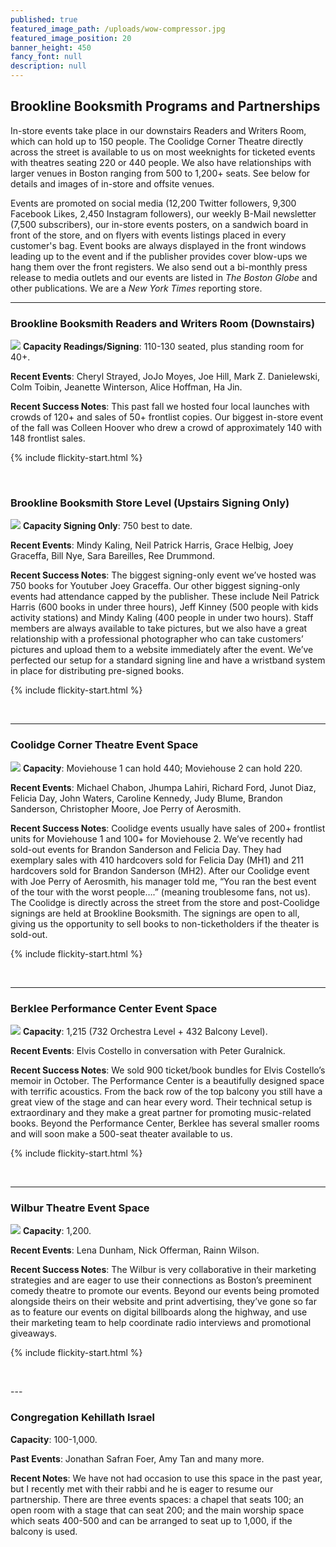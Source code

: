 ```yaml
---
published: true
featured_image_path: /uploads/wow-compressor.jpg
featured_image_position: 20
banner_height: 450
fancy_font: null
description: null
---
```


## Brookline Booksmith Programs and Partnerships

In-store events take place in our downstairs Readers and Writers Room, which can hold up to 150 people. The Coolidge Corner Theatre directly across the street is available to us on most weeknights for ticketed events with theatres seating 220 or 440 people. We also have relationships with larger venues in Boston ranging from 500 to 1,200+ seats. See below for details and images of in-store and offsite venues.

Events are promoted on social media (12,200 Twitter followers, 9,300 Facebook Likes, 2,450 Instagram followers), our weekly B-Mail newsletter (7,500 subscribers), our in-store events posters, on a sandwich board in front of the store, and on flyers with events listings placed in every customer's bag. Event books are always displayed in the front windows leading up to the event and if the publisher provides cover blow-ups we hang them over the front registers. We also send out a bi-monthly press release to media outlets and our events are listed in *The Boston Globe* and other publications. We are a *New York Times* reporting store.


---

### Brookline Booksmith Readers and Writers Room (Downstairs)

![](https://images.brooklinebooksmith.com/event-venues/Brookline-Booksmith-Downstairs/bb-downstairs-4-compressor.jpg) **Capacity Readings/Signing**: 110-130 seated, plus standing room for 40+.

**Recent Events**: Cheryl Strayed, JoJo Moyes, Joe Hill, Mark Z. Danielewski, Colm Toibin, Jeanette Winterson, Alice Hoffman, Ha Jin.

**Recent Success Notes**: This past fall we hosted four local launches with crowds of 120+ and sales of 50+ frontlist copies. Our biggest in-store event of the fall was Colleen Hoover who drew a crowd of approximately 140 with 148 frontlist sales.


{% include flickity-start.html %}

<img src="https://images.brooklinebooksmith.com/event-venues/Brookline-Booksmith-Downstairs/bb-downstairs-2-compressor.jpg" alt="">
<img src="https://images.brooklinebooksmith.com/event-venues/Brookline-Booksmith-Downstairs/bb-downstairs-3-compressor.jpg" alt="">
<img src="https://images.brooklinebooksmith.com/event-venues/Brookline-Booksmith-Downstairs/bb-downstairs-5-compressor.jpg" alt="">
<img src="https://images.brooklinebooksmith.com/event-venues/Brookline-Booksmith-Downstairs/bb-downstairs-6-compressor.jpg" alt="">
<img src="https://images.brooklinebooksmith.com/event-venues/Brookline-Booksmith-Downstairs/bb-downstairs-7-compressor.jpg" alt="">
<img src="https://images.brooklinebooksmith.com/event-venues/Brookline-Booksmith-Downstairs/bb-downstairs-8-compressor.jpg" alt="">
<img src="https://images.brooklinebooksmith.com/event-venues/Brookline-Booksmith-Downstairs/bb-downstairs-1-compressor.jpg" alt="">


</div>



### Brookline Booksmith Store Level (Upstairs Signing Only)

![](https://images.brooklinebooksmith.com/event-venues/Brookline-Booksmith-Upstairs/BB-Upstairs-1-compressor.jpg) **Capacity Signing Only**: 750 best to date.

**Recent Events**: Mindy Kaling, Neil Patrick Harris, Grace Helbig, Joey Graceffa, Bill Nye, Sara Bareilles, Ree Drummond.

**Recent Success Notes**: The biggest signing-only event we’ve hosted was 750 books for Youtuber Joey Graceffa. Our other biggest signing-only events had attendance capped by the publisher. These include Neil Patrick Harris (600 books in under three hours), Jeff Kinney (500 people with kids activity stations) and Mindy Kaling (400 people in under two hours). Staff members are always available to take pictures, but we also have a great relationship with a professional photographer who can take customers’ pictures and upload them to a website immediately after the event. We’ve perfected our setup for a standard signing line and have a wristband system in place for distributing pre-signed books.



{% include flickity-start.html %}

<img src="https://images.brooklinebooksmith.com/event-venues/Brookline-Booksmith-Upstairs/BB-upstairs-2-compressor.jpg" alt=""><img src="https://images.brooklinebooksmith.com/event-venues/Brookline-Booksmith-Upstairs/BB-UPstairs-3-compressor.jpg" alt=""> <img src="https://images.brooklinebooksmith.com/event-venues/Brookline-Booksmith-Upstairs/bb-Upstairs-4-compressor.jpg" alt=""> <img src="https://images.brooklinebooksmith.com/event-venues/Brookline-Booksmith-Upstairs/BB-Upstairs-5-compressor.jpg" alt=""> <img src="https://images.brooklinebooksmith.com/event-venues/Brookline-Booksmith-Upstairs/BB-Upstairs-6-compressor.jpg" alt=""> <img src="https://images.brooklinebooksmith.com/event-venues/Brookline-Booksmith-Upstairs/BB-Upstairs-7-compressor.jpg" alt=""> <img src="https://images.brooklinebooksmith.com/event-venues/Brookline-Booksmith-Upstairs/bb-Upstairs-8-compressor.jpg" alt=""></div>

---

### Coolidge Corner Theatre Event Space

![](https://images.brooklinebooksmith.com/event-venues/Coolidge-Corner-Theatre/Coolidge-Corner-Theatre-1-compressor.jpg) **Capacity**: Moviehouse 1 can hold 440; Moviehouse 2 can hold 220.

**Recent Events**: Michael Chabon, Jhumpa Lahiri, Richard Ford, Junot Diaz, Felicia Day, John Waters, Caroline Kennedy, Judy Blume, Brandon Sanderson, Christopher Moore, Joe Perry of Aerosmith.

**Recent Success Notes**: Coolidge events usually have sales of 200+ frontlist units for Moviehouse 1 and 100+ for Moviehouse 2. We’ve recently had sold-out events for Brandon Sanderson and Felicia Day. They had exemplary sales with 410 hardcovers sold for Felicia Day (MH1) and 211 hardcovers sold for Brandon Sanderson (MH2). After our Coolidge event with Joe Perry of Aerosmith, his manager told me, “You ran the best event of the tour with the worst people….” (meaning troublesome fans, not us). The Coolidge is directly across the street from the store and post-Coolidge signings are held at Brookline Booksmith. The signings are open to all, giving us the opportunity to sell books to non-ticketholders if the theater is sold-out.


{% include flickity-start.html %}

<img src="https://images.brooklinebooksmith.com/event-venues/Coolidge-Corner-Theatre/Coolidge-Corner-Theatre-2-compressor.jpg" alt=""> <img src="https://images.brooklinebooksmith.com/event-venues/Coolidge-Corner-Theatre/Coolidge-Corner-Theatre-3-compressor.jpg" alt=""> <img src="https://images.brooklinebooksmith.com/event-venues/Coolidge-Corner-Theatre/Coolidge-Corner-Theatre-4-compressor.jpg" alt=""> <img src="https://images.brooklinebooksmith.com/event-venues/Coolidge-Corner-Theatre/Coolidge-Corner-Theatre-5-compressor.jpg" alt=""> <img src="https://images.brooklinebooksmith.com/event-venues/Coolidge-Corner-Theatre/Coolidge-Corner-Theatre-6-compressor.jpg" alt="">
</div>

---

### Berklee Performance Center Event Space

![](https://images.brooklinebooksmith.com/event-venues/Berklee/Berklee-1-compressor.jpg) **Capacity**: 1,215 (732 Orchestra Level + 432 Balcony Level).

**Recent Events**: Elvis Costello in conversation with Peter Guralnick.

**Recent Success Notes**: We sold 900 ticket/book bundles for Elvis Costello’s memoir in October. The Performance Center is a beautifully designed space with terrific acoustics. From the back row of the top balcony you still have a great view of the stage and can hear every word. Their technical setup is extraordinary and they make a great partner for promoting music-related books. Beyond the Performance Center, Berklee has several smaller rooms and will soon make a 500-seat theater available to us.


{% include flickity-start.html %}

<img src="https://images.brooklinebooksmith.com/event-venues/Berklee/Berklee-2-compressor.jpg" alt=""> <img src="https://images.brooklinebooksmith.com/event-venues/Berklee/Berklee-3-compressor.jpg" alt=""> <img src="https://images.brooklinebooksmith.com/event-venues/Berklee/berklee-4-compressor.jpg" alt=""> <img src="https://images.brooklinebooksmith.com/event-venues/Berklee/berklee-8-compressor.jpg" alt=""> <img src="https://images.brooklinebooksmith.com/event-venues/Berklee/berklee-7-compressor.jpg" alt=""> <img src="https://images.brooklinebooksmith.com/event-venues/Berklee/berklee-5-compressor.jpg" alt=""> <img src="https://images.brooklinebooksmith.com/event-venues/Berklee/berklee-6-compressor.jpg" alt="">

</div>

---

### Wilbur Theatre Event Space

![](https://images.brooklinebooksmith.com/event-venues/Wilbur-Theater/Wilbur-1-compressor.jpg) **Capacity**: 1,200.

**Recent Events**: Lena Dunham, Nick Offerman, Rainn Wilson.

**Recent Success Notes**: The Wilbur is very collaborative in their marketing strategies and are eager to use their connections as Boston’s preeminent comedy theatre to promote our events. Beyond our events being promoted alongside theirs on their website and print advertising, they’ve gone so far as to feature our events on digital billboards along the highway, and use their marketing team to help coordinate radio interviews and promotional giveaways.

{% include flickity-start.html %}

<img src="https://images.brooklinebooksmith.com/event-venues/Wilbur-Theater/wilbur-3-compressor.jpg" alt=""> <img src="https://images.brooklinebooksmith.com/event-venues/Wilbur-Theater/wilbur-4-compressor.jpg" alt=""> <img src="https://images.brooklinebooksmith.com/event-venues/Wilbur-Theater/Wilbur-2-compressor.jpg" alt="">
</div>
---

### Congregation Kehillath Israel

**Capacity**: 100-1,000.

**Past Events**: Jonathan Safran Foer, Amy Tan and many more.

**Recent Notes**: We have not had occasion to use this space in the past year, but I recently met with their rabbi and he is eager to resume our partnership. There are three events spaces: a chapel that seats 100; an open room with a stage that can seat 200; and the main worship space which seats 400-500 and can be arranged to seat up to 1,000, if the balcony is used.
